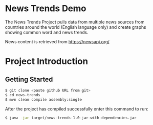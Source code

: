 # News Trends Demo

The News Trends Project pulls data from multiple news sources from countries around the world (English language only) and create graphs showing common word and news trends. 

News content is retrieved from https://newsapi.org/

Project Introduction
==========================

Getting Started
----------------


```sh
$ git clone <paste github URL from git>
$ cd news-trends
$ mvn clean compile assembly:single
```
After the project has compiled successfully enter this command to run:
```sh
$ java -jar target/news-trends-1.0-jar-with-dependencies.jar 
```

